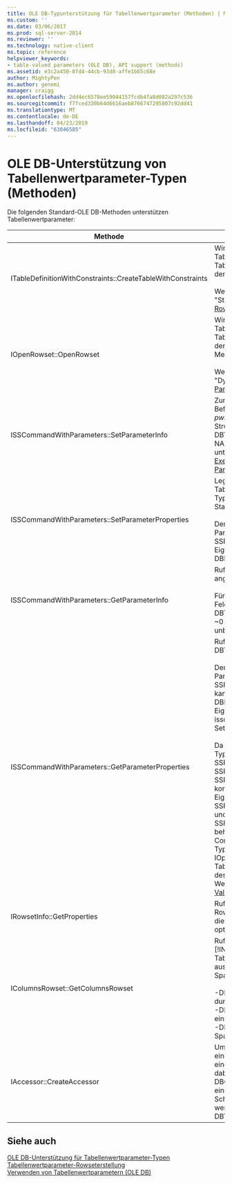 ```yaml
---
title: OLE DB-Typunterstützung für Tabellenwertparameter (Methoden) | Microsoft-Dokumentation
ms.custom: ''
ms.date: 03/06/2017
ms.prod: sql-server-2014
ms.reviewer: ''
ms.technology: native-client
ms.topic: reference
helpviewer_keywords:
- table-valued parameters (OLE DB), API support (methods)
ms.assetid: e3c2a450-8fd4-44cb-93d8-affe1b65c68e
author: MightyPen
ms.author: genemi
manager: craigg
ms.openlocfilehash: 2dd4ec6578ee59044157fcdb4fa8d082a297c536
ms.sourcegitcommit: f7fced330b64d6616aeb8766747295807c92dd41
ms.translationtype: MT
ms.contentlocale: de-DE
ms.lasthandoff: 04/23/2019
ms.locfileid: "63046585"
---
```

# <a name="ole-db-table-valued-parameter-type-support-methods"></a>OLE DB-Unterstützung von Tabellenwertparameter-Typen (Methoden)
  Die folgenden Standard-OLE DB-Methoden unterstützen Tabellenwertparameter:  
  
|Methode|Tabellenwertparameter-Unterstützung|  
|------------|-------------------------------------|  
|ITableDefinitionWithConstraints::CreateTableWithConstraints|Wird verwendet, wenn Sie den Typ des Tabellenwertparameters kennen und ein Tabellenwertparameter-Rowsetobjekt anhand der Typinformation instanziieren möchten.<br /><br /> Weitere Informationen finden Sie unter "Statischen Szenario" in [Table-Valued Parameter Rowseterstellung](table-valued-parameter-rowset-creation.md).|  
|IOpenRowset::OpenRowset|Wird verwendet, wenn Sie den Typ eines Tabellenwertparameters nicht kennen und ein Tabellenwertparameter-Rowsetobjekt anhand der vom Server abgerufenen Metadateninformationen instanziieren möchten.<br /><br /> Weitere Informationen finden Sie unter "Dynamischen Szenario" in [Table-Valued Parameter Rowseterstellung](table-valued-parameter-rowset-creation.md).|  
|ISSCommandWithParameters::SetParameterInfo|Zur Bezeichnung eines Tabellenwert-Befehlsparameters gibt der Consumer im *pwszName*-Element der DBPARAMBINDINFO-Struktur den Typ des Parameters als „table“ oder DBTYPE_TABLE an. Die *UlParamSize* nastaven NA hodnotu ~ 0. Weitere Informationen finden Sie unter "Tabellenwertparameter-Spezifikation" in [Executing Commands Containing Table-Valued Parameter](executing-commands-containing-table-valued-parameters.md).|  
|ISSCommandWithParameters::SetParameterProperties|Legt spezielle Eigenschaften für Tabellenwertparameter fest, z. B. Schemaname, Typname, Spaltenreihenfolge und Standardspalten.<br /><br /> Der Consumer gibt die Ordnungszahl des Parameterwerts unter *iOrdinal* in der SSPARAMPROPS-Struktur an. Die angeforderte Eigenschaftengruppe ist DBPROPSET_SQLSERVERPARAMETER.|  
|ISSCommandWithParameters::GetParameterInfo|Ruft die Typen aller Parameter zu einem angegebenen Befehl ab.<br /><br /> Für Tabellenwertparameter verfügt das *wType*-Feld in der DBPARAMINFO-Struktur über den Typ DBTYPE_TABLE. Das *ulParamSize*-Feld wird auf ~0 festgelegt, um anzugeben, dass die Länge unbekannt ist.|  
|ISSCommandWithParameters::GetParameterProperties|Ruft weitere Typinformationen für Parameter des DBTYPE_TABLE-Typs ab.<br /><br /> Der Consumer gibt die Ordnungszahl des Parameterwerts im *iOrdinal*-Element der SSPARAMPROPS-Struktur an. Der Consumer kann die Eigenschaften in der DBPROPSET_SQLSERVERPARAMETER-Eigenschaftengruppe anfordern, die unter isscommandwithparameters:: SetParameterProperties aufgeführt sind.<br /><br /> Da der Consumer den Tabellenwertparameter-Typ nicht kennt, muss der Anbieter für SSPROP_PARAM_TYPE_TYPENAME, SSPROP_PARAM_TYPE_SCHEMANAME und SSPROP_PARAM_TYPE_CATALOGNAME die korrekten Werte festlegen. Die übrigen Eigenschaften, SSPROP_PARAM_TABLE_DEFAULT_COLUMNS und SSPROP_PARAM_TABLE_COLUMN_SORT_ORDER, behalten ihre Standardwerte. Nachdem der Consumer den Tabellenwertparameter-Typnamen erkannt hat, erstellt er mithilfe von IOpenRowset::OpenRowset eine Instanz dieses Tabellenwertparameters. Dabei wird der Name des Tabellenwertparameter-Typs angegeben. Weitere Informationen finden Sie unter [Table-Valued Parameter Typermittlung](../../database-engine/dev-guide/table-valued-parameter-type-discovery.md).|  
|IRowsetInfo::GetProperties|Ruft Tabellenwertparameter-Rowseteigenschaften ab. Der Consumer kann diese Eigenschaften verwenden, um Bindungen optimal einzurichten.|  
|IColumnsRowset::GetColumnsRowset|Ruft Metadateninformationen zu einer [!INCLUDE[ssNoVersion](../../includes/ssnoversion-md.md)]-Tabelle ab. Für Tabellenwertparameter stellt diese Schnittstelle ausführliche Metadateninformationen über jede Spalte bereit, darunter:<br /><br /> -DBCOLUMN_FLAGS gibt die NULL-Zulässigkeit durch das DBCOLUMNFLAGS_ISNULLABLE-Bit.<br />-DBCOLUMN_ISUNIQUE gibt an, ob die Spalte eine Identitätsspalte ist.<br />-DBCOLUMN_COMPUTEMODE gibt an, ob die Spalte berechnet ist.|  
|IAccessor::CreateAccessor|Um ein Tabellenwertparameter-Rowsetobjekt an einen Befehlsparameter zu binden, erstellen Sie einen Accessor. Für das *wType*-Element wird dabei DBTYPE_TABLE festgelegt. Die DBOBJECT-Struktur enthält IID_IRowset oder eine beliebige andere gültige Rowsetobjekt-Schnittstelle im *iid*-Element. Die übrigen Felder werden ähnlich behandelt wie DBTYPE_IUNKNOWN.|  
  
## <a name="see-also"></a>Siehe auch  
 [OLE DB-Unterstützung für Tabellenwertparameter-Typen](ole-db-table-valued-parameter-type-support.md)   
 [Tabellenwertparameter-Rowseterstellung](table-valued-parameter-rowset-creation.md)   
 [Verwenden von Tabellenwertparametern &#40;OLE DB&#41;](table-valued-parameters-ole-db.md)  
  
  
